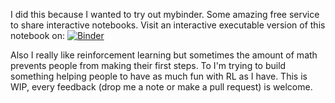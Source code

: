 I did this because I wanted to try out mybinder. Some amazing free service to share interactive notebooks.
Visit an interactive executable version of this notebook on:
[![Binder](http://mybinder.org/badge.svg)](http://mybinder.org:/repo/davidsanwald/ai-notebook)

Also I really like reinforcement learning but sometimes the amount of math prevents people from making their first steps.
To I'm trying to build something helping people to have as much fun with RL as I have. This is WIP, every feedback (drop me a note or make a pull request) is welcome.
